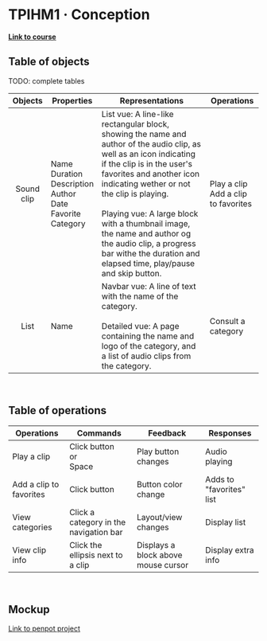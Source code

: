 # TPIHM1 · Conception

**[Link to course](https://git.iut-orsay.fr/ihm/2023-2024/TPIHM1/)**

## Table of objects

TODO: complete tables

|  Objects  |  Properties  |  Representations  |  Operations  |
|:---------:|--------------|-------------------|--------------|
|Sound clip |Name<br>Duration<br>Description<br>Author<br>Date<br>Favorite<br>Category|List vue: A line-like rectangular block, showing the name and author of the audio clip, as well as an icon indicating if the clip is in the user's favorites and another icon indicating wether or not the clip is playing.<br><br>Playing vue: A large block with a thumbnail image, the name and author og the audio clip, a progress bar withe the duration and elapsed time, play/pause and skip button.|Play a clip<br>Add a clip to favorites|
|List       |Name<br>|Navbar vue: A line of text with the name of the category.<br><br>Detailed vue: A page containing the name and logo of the category, and a list of audio clips from the category.|Consult a category|

<br>

## Table of operations

|   Operations   |  Commands  |      Feedback      |  Responses  |
|----------------|------------|--------------------|-------------|
|Play a clip     |Click button<br>or<br>Space|Play button changes |Audio playing|
|Add a clip to favorites|Click button|Button color change |Adds to "favorites" list |
|View categories |Click a category in the navigation bar|Layout/view changes |Display list |
|View clip info  |Click the ellipsis next to a clip|Displays a block above mouse cursor|Display extra info |

<br>

## Mockup

[Link to penpot project](https://design.penpot.app/#/view/93d0ad32-dfe5-8194-8003-d953742b817b?page-id=0969c730-9d90-80a9-8003-d953bf9e6641&section=interactions&index=0&share-id=93d0ad32-dfe5-8194-8003-e83de6e752fb)

